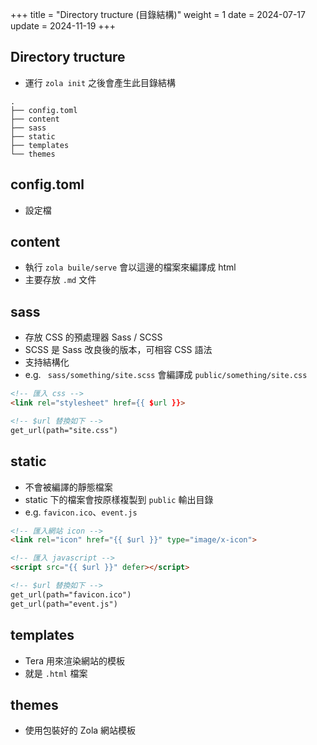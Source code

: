 +++
title = "Directory tructure (目錄結構)"
weight = 1
date = 2024-07-17
update = 2024-11-19
+++

## Directory tructure

- 運行 `zola init` 之後會產生此目錄結構

```
.
├── config.toml
├── content
├── sass
├── static
├── templates
└── themes
```

## config.toml

- 設定檔

## content

- 執行 `zola buile/serve` 會以這邊的檔案來編譯成 html
- 主要存放 `.md` 文件

## sass

- 存放 CSS 的預處理器 Sass / SCSS
- SCSS 是 Sass 改良後的版本，可相容 CSS 語法
- 支持結構化
- e.g. ` sass/something/site.scss` 會編譯成 `public/something/site.css`

```html
<!-- 匯入 css -->
<link rel="stylesheet" href={{ $url }}>

<!-- $url 替換如下 -->
get_url(path="site.css")
```


## static

- 不會被編譯的靜態檔案
- static 下的檔案會按原樣複製到 `public` 輸出目錄
- e.g. `favicon.ico`、`event.js`

```html
<!-- 匯入網站 icon -->
<link rel="icon" href="{{ $url }}" type="image/x-icon">

<!-- 匯入 javascript -->
<script src="{{ $url }}" defer></script>

<!-- $url 替換如下 -->
get_url(path="favicon.ico")
get_url(path="event.js")
```

## templates

- Tera 用來渲染網站的模板
- 就是 `.html` 檔案

## themes

- 使用包裝好的 Zola 網站模板